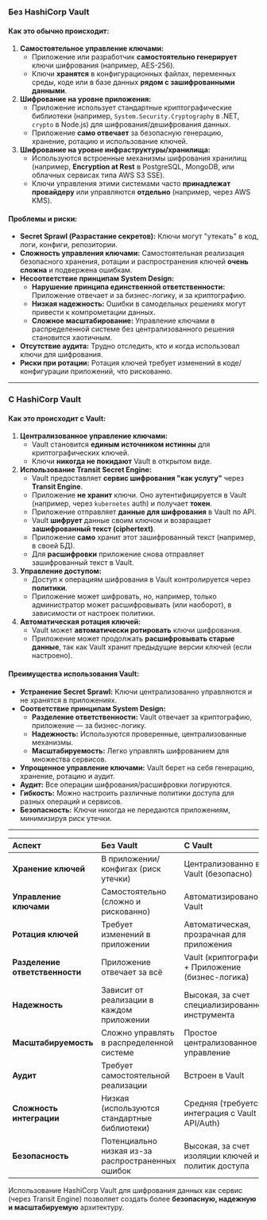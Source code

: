### **Без HashiCorp Vault**

#### **Как это обычно происходит:**
1.  **Самостоятельное управление ключами:**
    *   Приложение или разработчик **самостоятельно генерирует** ключи шифрования (например, AES-256).
    *   Ключи **хранятся** в конфигурационных файлах, переменных среды, коде или в базе данных **рядом с зашифрованными данными**.
2.  **Шифрование на уровне приложения:**
    *   Приложение использует стандартные криптографические библиотеки (например, `System.Security.Cryptography` в .NET, `crypto` в Node.js) для шифрования/дешифрования данных.
    *   Приложение **само отвечает** за безопасную генерацию, хранение, ротацию и использование ключей.
3.  **Шифрование на уровне инфраструктуры/хранилища:**
    *   Используются встроенные механизмы шифрования хранилищ (например, **Encryption at Rest** в PostgreSQL, MongoDB, или облачных сервисах типа AWS S3 SSE).
    *   Ключи управления этими системами часто **принадлежат провайдеру** или управляются **отдельно** (например, через AWS KMS).

#### **Проблемы и риски:**
*   **Secret Sprawl (Разрастание секретов):** Ключи могут "утекать" в код, логи, конфиги, репозитории.
*   **Сложность управления ключами:** Самостоятельная реализация безопасного хранения, ротации и распространения ключей **очень сложна** и подвержена ошибкам.
*   **Несоответствие принципам System Design:**
    *   **Нарушение принципа единственной ответственности:** Приложение отвечает и за бизнес-логику, и за криптографию.
    *   **Низкая надежность:** Ошибки в самодельных решениях могут привести к компрометации данных.
    *   **Сложное масштабирование:** Управление ключами в распределенной системе без централизованного решения становится хаотичным.
*   **Отсутствие аудита:** Трудно отследить, кто и когда использовал ключи для шифрования.
*   **Риски при ротации:** Ротация ключей требует изменений в коде/конфигурации приложений, что рискованно.

---

### **С HashiCorp Vault**

#### **Как это происходит с Vault:**
1.  **Централизованное управление ключами:**
    *   Vault становится **единым источником истинны** для криптографических ключей.
    *   Ключи **никогда не покидают** Vault в открытом виде.
2.  **Использование Transit Secret Engine:**
    *   Vault предоставляет **сервис шифрования "как услугу"** через **Transit Engine**.
    *   Приложение **не хранит** ключи. Оно аутентифицируется в Vault (например, через `kubernetes` auth) и получает **токен**.
    *   Приложение отправляет **данные для шифрования** в Vault по API.
    *   Vault **шифрует** данные своим ключом и возвращает **зашифрованный текст (ciphertext)**.
    *   Приложение **само** хранит этот зашифрованный текст (например, в своей БД).
    *   Для **расшифровки** приложение снова отправляет зашифрованный текст в Vault.
3.  **Управление доступом:**
    *   Доступ к операциям шифрования в Vault контролируется через **политики**.
    *   Приложение может шифровать, но, например, только администратор может расшифровывать (или наоборот), в зависимости от настроек политики.
4.  **Автоматическая ротация ключей:**
    *   Vault может **автоматически ротировать** ключи шифрования.
    *   Приложение может продолжать **расшифровывать старые данные**, так как Vault хранит предыдущие версии ключей (если настроено).

#### **Преимущества использования Vault:**
*   **Устранение Secret Sprawl:** Ключи централизованно управляются и не хранятся в приложениях.
*   **Соответствие принципам System Design:**
    *   **Разделение ответственности:** Vault отвечает за криптографию, приложение — за бизнес-логику.
    *   **Надежность:** Используются проверенные, централизованные механизмы.
    *   **Масштабируемость:** Легко управлять шифрованием для множества сервисов.
*   **Упрощенное управление ключами:** Vault берет на себя генерацию, хранение, ротацию и аудит.
*   **Аудит:** Все операции шифрования/расшифровки логируются.
*   **Гибкость:** Можно настроить различные политики доступа для разных операций и сервисов.
*   **Безопасность:** Ключи никогда не передаются приложениям, минимизируя риск утечки.

---

| Аспект | Без Vault | С Vault |
| :--- | :--- | :--- |
| **Хранение ключей** | В приложении/конфигах (риск утечки) | Централизованно в Vault (безопасно) |
| **Управление ключами** | Самостоятельно (сложно и рискованно) | Автоматизировано Vault |
| **Ротация ключей** | Требует изменений в приложении | Автоматическая, прозрачная для приложения |
| **Разделение ответственности** | Приложение отвечает за всё | Vault (криптография) + Приложение (бизнес-логика) |
| **Надежность** | Зависит от реализации в каждом приложении | Высокая, за счет специализированного инструмента |
| **Масштабируемость** | Сложно управлять в распределенной системе | Простое централизованное управление |
| **Аудит** | Требует самостоятельной реализации | Встроен в Vault |
| **Сложность интеграции** | Низкая (используются стандартные библиотеки) | Средняя (требуется интеграция с Vault API/Auth) |
| **Безопасность** | Потенциально низкая из-за распространенных ошибок | Высокая, за счет изоляции ключей и политик доступа |

Использование HashiCorp Vault для шифрования данных как сервис (через Transit Engine) позволяет создать более **безопасную, надежную и масштабируемую** архитектуру.